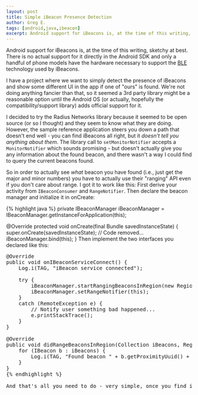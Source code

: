 ```yaml
---
layout: post
title: Simple iBeacon Presence Detection
author: Greg E.
tags: [android,java,ibeacon]
excerpt: Android support for iBeacons is, at the time of this writing, sketchy at best. There is no actual support for it directly in the Android SDK and only a handful of phone models have the hardware necessary to support the <a href="http://en.wikipedia.org/wiki/Bluetooth_low_energy">BLE</a> technology used by iBeacons.<br><br>I have a project where we want to simply detect the presence of iBeacons and show some different UI in the app if one of "ours" is found. We're not doing anything fancier than that, so it seemed a 3rd party library might be a reasonable option until the Android OS (or actually, hopefully the compatibility/support library) adds official support for it.<br><br>I decided to try the Radius Networks library because it seemed to be open source (or so I thought) and they seem to know what they are doing.
---
```

Android support for iBeacons is, at the time of this writing, sketchy at best. There is no actual support for it directly in the Android SDK and only a handful of phone models have the hardware necessary to support the <a href="http://en.wikipedia.org/wiki/Bluetooth_low_energy">BLE</a> technology used by iBeacons.

I have a project where we want to simply detect the presence of iBeacons and show some different UI in the app if one of "ours" is found. We're not doing anything fancier than that, so it seemed a 3rd party library might be a reasonable option until the Android OS (or actually, hopefully the compatibility/support library) adds official support for it.

I decided to try the Radius Networks library because it seemed to be open source (or so I thought) and they seem to know what they are doing. However, the sample reference application steers you down a path that doesn't end well - you can find iBeacons all right, but it&nbsp;<em>doesn't tell you anything about them</em>. The library call to <code>setMonitorNotifier</code> accepts a <code>MonitorNotifier</code> which sounds promising - but doesn't actually give you any information about the found beacon, and there wasn't a way I could find to query the current beacons found.

So in order to actually see <em>what</em> beacon you have found (i.e., just get the major and minor numbers) you have to actually use their "ranging" API even if you don't care about range. I got it to work like this:
First derive your activity from&nbsp;<code>IBeaconConsumer</code> and <code>RangeNotifier</code>. Then declare the beacon manager and initialize it in onCreate:

{% highlight java %}
private IBeaconManager iBeaconManager = IBeaconManager.getInstanceForApplication(this);

@Override
protected void onCreate(final Bundle savedInstanceState) {
    super.onCreate(savedInstanceState);
    // Code removed...
    iBeaconManager.bind(this);
}</pre>
Then implement the two interfaces you declared like this:
<pre class="prettyprint">@Override
public void onIBeaconServiceConnect() {
    Log.i(TAG, "iBeacon service connected");

    try {
        iBeaconManager.startRangingBeaconsInRegion(new Region("region1", null, null, null));
        iBeaconManager.setRangeNotifier(this);
    }
    catch (RemoteException e) {<br />        // Notify user something bad happened...
        e.printStackTrace();
    }
}

@Override
public void didRangeBeaconsInRegion(Collection iBeacons, Region region) {
    for (IBeacon b : iBeacons) {
        Log.i(TAG, "Found beacon " + b.getProximityUuid() + "." + b.getMajor() + "." + b.getMinor());
    }
}
{% endhighlight %}

And that's all you need to do - very simple, once you find it...

